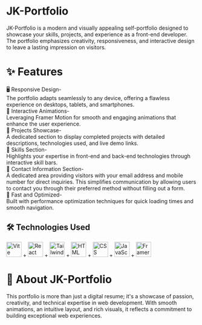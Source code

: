 # JK-Portfolio
JK-Portfolio is a modern and visually appealing self-portfolio designed to showcase your skills, projects, and experience as a front-end developer. The portfolio emphasizes creativity, responsiveness, and interactive design to leave a lasting impression on visitors.

# ✨ Features
🖥️ Responsive Design-<br>
The portfolio adapts seamlessly to any device, offering a flawless experience on desktops, tablets, and smartphones.<br>
🎨 Interactive Animations-<br>
Leveraging Framer Motion for smooth and engaging animations that enhance the user experience.<br>
📂 Projects Showcase-<br>
A dedicated section to display completed projects with detailed descriptions, technologies used, and live demo links.<br>
💼 Skills Section-<br>
Highlights your expertise in front-end and back-end technologies through interactive skill bars.<br>
💬 Contact Information Section-<br>
A dedicated area providing visitors with your email address and mobile number for direct inquiries. This simplifies communication by allowing users to contact you through their preferred method without filling out a form.<br>
🚀 Fast and Optimized-<br>
Built with performance optimization techniques for quick loading times and smooth navigation.<br>
## 🛠 Technologies Used
<div> <img src="https://cdn.jsdelivr.net/gh/devicons/devicon/icons/vitejs/vitejs-original.svg" alt="Vite" width="40" height="40"/> + <img src="https://cdn.jsdelivr.net/gh/devicons/devicon/icons/react/react-original.svg" alt="React" width="40" height="40"/> + <img src="https://cdn.jsdelivr.net/gh/devicons/devicon/icons/tailwindcss/tailwindcss-original.svg" alt="Tailwind CSS" width="40" height="40"/> + <img src="https://cdn.jsdelivr.net/gh/devicons/devicon/icons/html5/html5-original.svg" alt="HTML" width="40" height="40"/> + <img src="https://cdn.jsdelivr.net/gh/devicons/devicon/icons/css3/css3-original.svg" alt="CSS" width="40" height="40"/> + <img src="https://cdn.jsdelivr.net/gh/devicons/devicon/icons/javascript/javascript-original.svg" alt="JavaScript" width="40" height="40"/> +  
<img src="https://cdn.jsdelivr.net/gh/devicons/devicon@latest/icons/framermotion/framermotion-original.svg" alt="Framer-motion" width="40" height="40" /> </div>

# 🌟 About JK-Portfolio
This portfolio is more than just a digital resume; it's a showcase of passion, creativity, and technical expertise in web development. With smooth animations, an intuitive layout, and rich visuals, it reflects a commitment to building exceptional web experiences.

